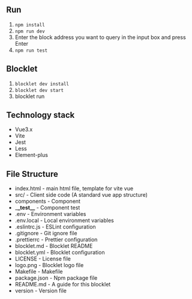 ## Run

1. `npm install`
2. `npm run dev`
3. Enter the block address you want to query in the input box and press Enter
4. `npm run test`

## Blocklet

1. `blocklet dev install`
2. `blocklet dev start`
3. blocklet run

## Technology stack

- Vue3.x
- Vite
- Jest
- Less
- Element-plus

## File Structure

- index.html - main html file, template for vite vue
- src/ - Client side code (A standard vue app structure)
- components - Component
- \_**\_test\_\_** - Component test
- .env - Environment variables
- .env.local - Local environment variables
- .eslintrc.js - ESLint configuration
- .gitignore - Git ignore file
- .prettierrc - Prettier configuration
- blocklet.md - Blocklet README
- blocklet.yml - Blocklet configuration
- LICENSE - License file
- logo.png - Blocklet logo file
- Makefile - Makefile
- package.json - Npm package file
- README.md - A guide for this blocklet
- version - Version file
